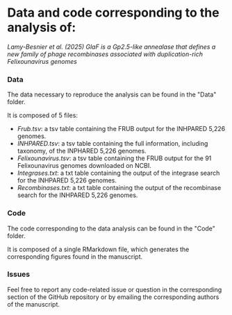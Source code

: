 # Data and code corresponding to the analysis of:

_Lamy-Besnier et al. (2025) GlaF is a Gp2.5-like annealase that defines a new family of phage recombinases associated with duplication-rich Felixounavirus genomes_

### Data

The data necessary to reproduce the analysis can be found in the "Data" folder.

It is composed of 5 files:

- *Frub.tsv*: a tsv table containing the FRUB output for the INHPARED 5,226 genomes.
- *INHPARED.tsv*: a tsv table containing the full information, including taxonomy, of the INPHARED 5,226 genomes.
- *Felixounavirus.tsv*: a tsv table containing the FRUB output for the 91 Felixounavirus genomes downloaded on NCBI.
- *Integrases.txt*: a txt table containing the output of the integrase search for the INHPARED 5,226 genomes.
- *Recombinases.txt*: a txt table containing the output of the recombinase search for the INHPARED 5,226 genomes.

### Code

The code corresponding to the data analysis can be found in the "Code" folder.

It is composed of a single RMarkdown file, which generates the corresponding figures found in the manuscript.

### Issues

Feel free to report any code-related issue or question in the corresponding section of the GitHub repository or by emailing the corresponding authors of the manuscript.


